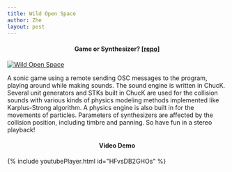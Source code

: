 ```yaml
---
title: Wild Open Space
author: Zhe
layout: post
---
```

<h4 align="center"><strong>Game or Synthesizer? <a href="https://github.com/paranoid2droid/WildOpenSpace" target="_blank">[repo]</a></strong></h4>

<a href="https://youtu.be/HFvsDB2GHOs" target="_blank" class="image featured"><img src="../../../img/wildopenspace.png" alt="Wild Open Space" /></a>

A sonic game using a remote sending OSC messages to the program, playing around while making sounds. The sound engine is written in ChucK. Several unit generators and STKs built in ChucK are used for the collision sounds with various kinds of physics modeling methods implemented like Karplus-Strong algorithm. A physics engine is also built in for the movements of particles. Parameters of synthesizers are affected by the collision position, including timbre and panning. So have fun in a stereo playback!

<h4 align="center">Video Demo</h4>

{% include youtubePlayer.html id="HFvsDB2GHOs" %}
